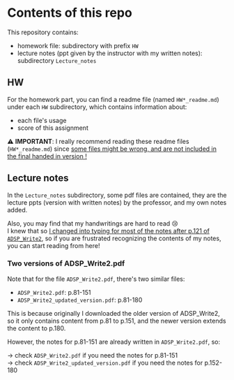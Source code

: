 # Contents of this repo

This repository contains:
- homework file: subdirectory with prefix `HW`
- lecture notes (ppt given by the instructor with my written notes): subdirectory `Lecture_notes`

## HW

For the homework part, you can find a readme file (named `HW*_readme.md`) under each `HW` subdirectory, which contains information about:
- each file's usage
- score of this assignment

:warning: **IMPORTANT**: I really recommend reading these readme files (`HW*_readme.md`) since <ins>some files might be wrong, and are not included in the final handed in version !</ins>

## Lecture notes

In the `Lecture_notes` subdirectory, some pdf files are contained, they are the lecture ppts (version with written notes) by the professor, and my own notes added.

Also, you may find that my handwritings are hard to read :cry:  
I knew that so <ins>I changed into typing for most of the notes after p.121 of `ADSP_Write2`</ins>, so if you are frustrated recognizing the contents of my notes, you can start reading from here! 

### Two versions of ADSP_Write2.pdf

Note that for the file `ADSP_Write2.pdf`, there's two similar files:

- `ADSP_Write2.pdf`: p.81-151
- `ADSP_Write2_updated_version.pdf`: p.81-180

This is because originally I downloaded the older version of ADSP_Write2, so it only contains content from p.81 to p.151, and the newer version extends the content to p.180.

However, the notes for p.81-151 are already written in `ADSP_Write2.pdf`, so: 

$\rightarrow$ check `ADSP_Write2.pdf` if you need the notes for p.81-151   
$\rightarrow$ check `ADSP_Write2_updated_version.pdf` if you need the notes for p.152-180